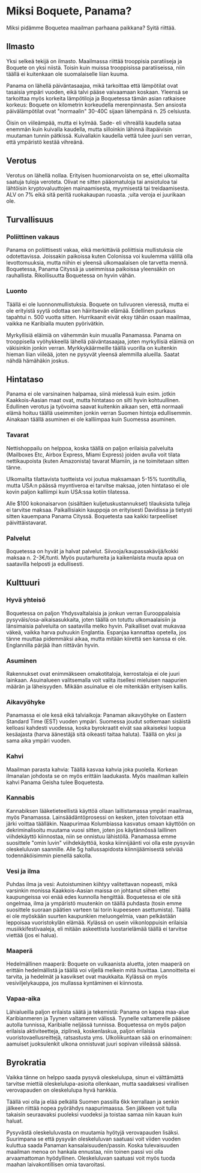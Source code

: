 # Miksi Boquete, Panama?

Miksi pidämme Boquetea maailman parhaana paikkana? Syitä riittää. 

## Ilmasto
Yksi selkeä tekijä on ilmasto. Maailmassa riittää trooppisia paratiiseja ja Boquete on yksi niistä. Toisin kuin muissa trooppisissa paratiiseissa, niin täällä ei kuitenkaan ole suomalaiselle liian kuuma.

Panama on lähellä päiväntasaajaa, mikä tarkoittaa että lämpötilat ovat tasaisia ympäri vuoden, eikä talvi pääse vaivaamaan koskaan. Yleensä se tarkoittaa myös korkeita lämpötiloja ja Boquetessa tämän asian ratkaisee korkeus: Boquete on kilometrin korkeudella merenpinnasta. Sen ansiosta päivälämpötilat ovat "normaalin" 30-40C sijaan lähempänä n. 25 celsiusta.

Öisin on viileämpää, mutta ei kylmää. Sade- eli vihreällä kaudella sataa enemmän kuin kuivalla kaudella, mutta silloinkin lähinnä iltapäivisin muutaman tunnin pätkissä. Kuivallakin kaudella vettä tulee juuri sen verran, että ympäristö kestää vihreänä.

## Verotus
Verotus on lähellä nollaa. Erityisen huomionarvoista on se, ettei ulkomailta saatuja tuloja veroteta. Olivat ne sitten pääomatuloja tai ansiotuloa tai lähtöisin kryptovaluuttojen mainaamisesta, myymisestä tai treidaamisesta. ALV on 7% eikä sitä peritä ruokakaupan ruoasta. ;uita veroja ei juurikaan ole.

## Turvallisuus

### Poliittinen vakaus
Panama on poliittisesti vakaa, eikä merkittäviä poliittisia mullistuksia ole odotettavissa. Joissakin paikoissa kuten Colonissa voi kuulemma välillä olla levottomuuksia, mutta niihin ei yleensä ulkomaalaisen ole tarvetta mennä. Boquetessa, Panama Cityssä ja useimmissa paikoissa yleensäkin on rauhallista. Rikollisuutta Boquetessa on hyvin vähän.

### Luonto
Täällä ei ole luonnonmullistuksia. Boquete on tulivuoren vieressä, mutta ei ole erityistä syytä odottaa sen häiritsevän elämää. Edellinen purkaus tapahtui n. 500 vuotta sitten. Hurrikaanit eivät eksy tähän osaan maailmaa, vaikka ne Karibialla muuten pyörivätkin.

Myrkyllisiä eläimiä on vähemmän kuin muualla Panamassa. Panama on trooppisella vyöhykkeellä lähellä päiväntasaajaa, joten myrkyllisiä eläimiä on väkisinkin jonkin verran. Myrkkykäärmeille täällä vuorilla on kuitenkin hieman liian viileää, joten ne pysyvät yleensä alemmilla alueilla. Saatat nähdä hämähäkin joskus.

## Hintataso

Panama ei ole varsinainen halpamaa, siinä mielessä kuin esim. jotkin Kaakkois-Aasian maat ovat, mutta hintataso on silti hyvin kohtuullinen. Edullinen verotus ja työvoima saavat kuitenkin aikaan sen, että normaali elämä hoituu täällä useimmiten jonkin verran Suomen hintoja edullisemmin. Ainakaan täällä asuminen ei ole kalliimpaa kuin Suomessa asuminen.

### Tavarat
Nettishoppailu on helppoa, koska täällä on paljon erilaisia palveluita (Mailboxes Etc, Airbox Express, Miami Express) joiden avulla voit tilata nettikaupoista (kuten Amazonista) tavarat Miamiin, ja ne toimitetaan sitten tänne.

Ulkomailta tilattavista tuotteista voi joutua maksamaan 5-15% tuontitullia, mutta USA:n päässä myyntiveroa ei tarvitse maksaa, joten hintataso ei ole kovin paljon kalliimpi kuin USA:ssa kotiin tilatessa.

Alle $100 kokonaisarvon (sisältäen kuljetuskustannukset) tilauksista tulleja ei tarvitse maksaa. Paikallisiakin kauppoja on erityisesti Davidissa ja tietysti sitten kauempana Panama Cityssä. Boquetesta saa kaikki tarpeelliset päivittäistavarat.

### Palvelut
Boquetessa on hyvät ja halvat palvelut. Siivooja/kaupassakävijä/kokki maksaa n. 2-3€/tunti. Myös puutarhureita ja kaikenlaista muuta apua on saatavilla helposti ja edullisesti.

## Kulttuuri

### Hyvä yhteisö
Boquetessa on paljon Yhdysvaltalaisia ja jonkun verran Eurooppalaisia pysyväis/osa-aikaisasukkaita, joten täällä on totuttu ulkomaalaisiin ja länsimaisia palveluita on saatavilla melko hyvin. Paikalliset ovat mukavaa väkeä, vaikka harva puhuukin Englantia. Espanjaa kannattaa opetella, jos tänne muuttaa pidemmäksi aikaa, mutta mitään kiirettä sen kanssa ei ole. Englannilla pärjää ihan riittävän hyvin.

### Asuminen
Rakennukset ovat enimmäkseen omakotitaloja, kerrostaloja ei ole juuri lainkaan. Asuinalueen valitsemalla voit valita itsellesi mieluisen naapurien määrän ja läheisyyden. Mikään asuinalue ei ole mitenkään erityisen kallis.

### Aikavyöhyke
Panamassa ei ole kesä eikä talviaikoja: Panaman aikavyöhyke on Eastern Standard Time (EST) vuoden ympäri. Suomessa joudut sotkemaan sisäistä kelloasi kahdesti vuodessa, koska byrokraatit eivät saa aikaiseksi luopua kesäajasta (harva äänestäjä sitä oikeasti taitaa haluta). Täällä on yksi ja sama aika ympäri vuoden.

### Kahvi
Maailman parasta kahvia: Täällä kasvaa kahvia joka puolella. Korkean ilmanalan johdosta se on myös erittäin laadukasta. Myös maailman kallein kahvi Panama Geisha tulee Boquetesta.

### Kannabis
Kannabiksen lääketieteellistä käyttöä ollaan laillistamassa ympäri maailmaa, myös Panamassa. Lainsäädäntöprosessi on kesken, joten toivotaan että järki voittaa täälläkin. Naapurimaa Kolumbiassa kasvatus omaan käyttöön on dekriminalisoitu muutama vuosi sitten, joten jos käytännössä laillinen viihdekäyttö kiinnostaa, niin se onnistuu lähistöllä. Panamassa emme suosittele "omin luvin" viihdekäyttöä, koska kiinnijäänti voi olla este pysyvän oleskeluluvan saannille. Alle 5g hallussapidosta kiinnijäämisestä selviää todennäköisimmin pienellä sakolla.

### Vesi ja ilma
Puhdas ilma ja vesi: Autoistuminen kiihtyy valitettavan nopeasti, mikä varsinkin monissa Kaakkois-Aasian maissa on johtanut siihen ettei kaupungeissa voi enää edes kunnolla hengittää. Boquetessa ei ole sitä ongelmaa, ilma ja ympäristö muutenkin on täällä puhdasta (tosin emme suosittele suoraan päätien varteen tai torin kupeeseen asettumista). Täällä ei ole myöskään suurten kaupunkien meluongelmia, vaan pelkästään leppoisaa vuoristokylän elämää. Kylässä on usein viikonloppuisin erilaisia musiikkifestivaaleja, eli mitään askeettista luostarielämää täällä ei tarvitse viettää (jos ei halua).

### Maaperä
Hedelmällinen maaperä: Boquete on vulkaanista aluetta, joten maaperä on erittäin hedelmällistä ja täällä voi viljellä melkein mitä huvittaa. Lannoitteita ei tarvita, ja hedelmät ja kasvikset ovat maukkaita. Kylässä on myös vesiviljelykauppa, jos mullassa kyntäminen ei kiinnosta.

### Vapaa-aika
Lähialueilla paljon erilaista säätä ja tekemistä: Panama on kapea maa-alue Karibianmeren ja Tyynen valtameren välissä. Tyynelle valtamerelle pääsee autolla tunnissa, Karibialle neljässä tunnissa. Boquetessa on myös paljon erilaisia aktiviteetteja, ziplineä, koskenlaskua, paljon erilaisia vuoristovaellusreittejä, ratsastusta yms. Ulkoliikuntaan sää on erinomainen: aamuiset juoksulenkit ulkona onnistuvat juuri sopivan viileässä säässä.


## Byrokratia

Vaikka tänne on helppo saada pysyvä oleskelulupa, sinun ei välttämättä tarvitse miettiä oleskelulupa-asioita ollenkaan, mutta saadaksesi virallisen verovapauden on oleskelulupa hyvä hankkia.

Täällä voi olla ja elää pelkällä Suomen passilla 6kk kerrallaan ja senkin jälkeen riittää nopea pyörähdys naapurimaassa. Sen jälkeen voit tulla takaisin seuraavaksi puoleksi vuodeksi ja toistaa samaa niin kauan kuin haluat.

Pysyvästä oleskeluluvasta on muutamia hyötyjä verovapauden lisäksi. Suurimpana se että pysyvän oleskeluluvan saatuasi voit viiden vuoden kuluttua saada Panaman kansalaisuuden/passin. Koska tulevaisuuden maailman menoa on hankala ennustaa, niin toinen passi voi olla arvaamattoman hyödyllinen. Oleskeluluvan saatuasi voit myös tuoda maahan laivakontillisen omia tavaroitasi.